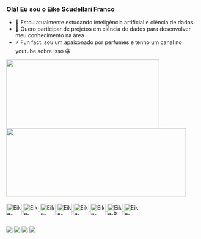 ### Olá! Eu sou o Eike Scudellari Franco
- 🌱 Estou atualmente estudando inteligência artificial e ciência de dados.
- 👯 Quero participar de projetos em ciência de dados para desenvolver meu conhecimento na área
- ⚡ Fun fact: sou um apaixonado por perfumes e tenho um canal no youtube sobre isso 😀

<div>
  <a href="https://github.com/eikesf">
  <img height="180em" width="400em" src="https://github-readme-stats.vercel.app/api?username=eikesf&show_icons=true&theme=github_dark&include_all_commits=true&count_private=true"/>
  <img height="180em" width="470em" src="https://github-readme-stats.vercel.app/api/top-langs/?username=eikesf&layout=compact&langs_count=16&theme=github_dark"/>
</div>

<div style="display: inline_block"><br>
   <img align="center" alt="Eike-Python" height="30" width="40" src="https://cdn.jsdelivr.net/gh/devicons/devicon/icons/python/python-original.svg" />
   <img align="center" alt="Eike-Java" height="30" width="40" src="https://cdn.jsdelivr.net/gh/devicons/devicon/icons/java/java-original.svg" />
   <img align="center" alt="Eike-Jupyter" height="30" width="40"  src="https://cdn.jsdelivr.net/gh/devicons/devicon/icons/jupyter/jupyter-original-wordmark.svg" />
   <img align="center" alt="Eike-MySql" height="30" width="40" src="https://cdn.jsdelivr.net/gh/devicons/devicon/icons/mysql/mysql-original.svg" />
   <img align="center" alt="Eike-Numpy" height="30" width="40" src="https://cdn.jsdelivr.net/gh/devicons/devicon/icons/numpy/numpy-original.svg" />
   <img align="center" alt="Eike-Pandas" height="30" width="40" src="https://cdn.jsdelivr.net/gh/devicons/devicon/icons/pandas/pandas-original.svg" />
   <img align="center" alt="Eike-R" height="30" width="40" src="https://cdn.jsdelivr.net/gh/devicons/devicon/icons/r/r-original.svg" />
   <img align="center" alt="Eike-TensorFlow" height="30" width="40" src="https://cdn.jsdelivr.net/gh/devicons/devicon/icons/tensorflow/tensorflow-original.svg" />
</div>

##
  
<div> 
  <a href="https://www.youtube.com/channel/UCcqfV-ou2J8gsw2I_I5iKrQ" target="_blank"><img src="https://img.shields.io/badge/YouTube-FF0000?style=for-the-badge&logo=youtube&logoColor=white" target="_blank"></a>
  <a href="https://instagram.com/eike.franco" target="_blank"><img src="https://img.shields.io/badge/-Instagram-%23E4405F?style=for-the-badge&logo=instagram&logoColor=white" target="_blank"></a>
  <a href = "mailto:eikefranco@gmail.com"><img src="https://img.shields.io/badge/-Gmail-%23333?style=for-the-badge&logo=gmail&logoColor=white" target="_blank"></a>
  <a href="https://www.linkedin.com/in/eike-scudellari-franco-1a251014a/" target="_blank"><img src="https://img.shields.io/badge/-LinkedIn-%230077B5?style=for-the-badge&logo=linkedin&logoColor=white" target="_blank"></a>
</div>
